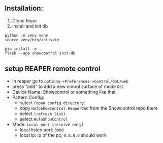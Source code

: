 ## Installation:

1. Clone Repo
2. install and init db

```
python -m venv venv
source venv/bin/activate

pip install -e .
flask --app showcontrol init-db
```

## setup REAPER remote control

- in reaper go to `options->Preferences->Control/OSC/web`
- press "add" to add a new conrol surface of mode `OSC`
- Device Name: Showcontrol or something like that
- Pattern Config:
  - select `(open config directory)`
  - copy `HufoShowControl.ReaperOSC` from the Showcontrol repo there
  - select `(refresh list)`
  - select `HufoShowControl`
- Mode: `Local port [receive only]`
  - local listen port: `8000`
  - local ip: ip of the pc, `0.0.0.0` should work
